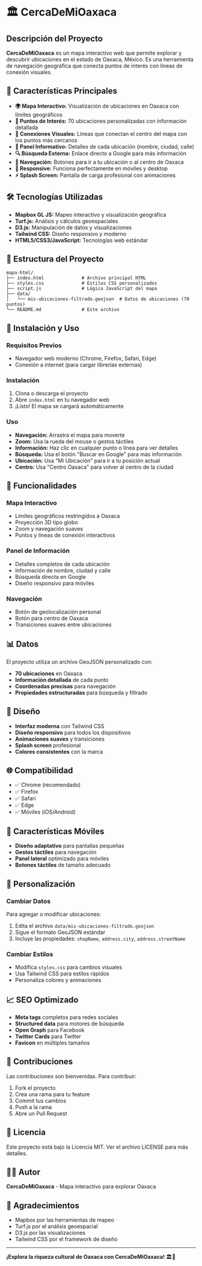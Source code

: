 # 🏛️ CercaDeMiOaxaca

## Descripción del Proyecto

**CercaDeMiOaxaca** es un mapa interactivo web que permite explorar y descubrir ubicaciones en el estado de Oaxaca, México. Es una herramienta de navegación geográfica que conecta puntos de interés con líneas de conexión visuales.

## 🌟 Características Principales

- **🌍 Mapa Interactivo:** Visualización de ubicaciones en Oaxaca con límites geográficos
- **📍 Puntos de Interés:** 70 ubicaciones personalizadas con información detallada
- **🔗 Conexiones Visuales:** Líneas que conectan el centro del mapa con los puntos más cercanos
- **📱 Panel Informativo:** Detalles de cada ubicación (nombre, ciudad, calle)
- **🔍 Búsqueda Externa:** Enlace directo a Google para más información
- **📍 Navegación:** Botones para ir a tu ubicación o al centro de Oaxaca
- **📱 Responsive:** Funciona perfectamente en móviles y desktop
- **⚡ Splash Screen:** Pantalla de carga profesional con animaciones

## 🛠️ Tecnologías Utilizadas

- **Mapbox GL JS:** Mapeo interactivo y visualización geográfica
- **Turf.js:** Análisis y cálculos geoespaciales
- **D3.js:** Manipulación de datos y visualizaciones
- **Tailwind CSS:** Diseño responsivo y moderno
- **HTML5/CSS3/JavaScript:** Tecnologías web estándar

## 📁 Estructura del Proyecto

```
mapa-html/
├── index.html              # Archivo principal HTML
├── styles.css              # Estilos CSS personalizados
├── script.js               # Lógica JavaScript del mapa
├── data/
│   └── mis-ubicaciones-filtrado.geojson  # Datos de ubicaciones (70 puntos)
└── README.md               # Este archivo
```

## 🚀 Instalación y Uso

### Requisitos Previos
- Navegador web moderno (Chrome, Firefox, Safari, Edge)
- Conexión a internet (para cargar librerías externas)

### Instalación
1. Clona o descarga el proyecto
2. Abre `index.html` en tu navegador web
3. ¡Listo! El mapa se cargará automáticamente

### Uso
- **Navegación:** Arrastra el mapa para moverte
- **Zoom:** Usa la rueda del mouse o gestos táctiles
- **Información:** Haz clic en cualquier punto o línea para ver detalles
- **Búsqueda:** Usa el botón "Buscar en Google" para más información
- **Ubicación:** Usa "Mi Ubicación" para ir a tu posición actual
- **Centro:** Usa "Centro Oaxaca" para volver al centro de la ciudad

## 🎯 Funcionalidades

### Mapa Interactivo
- Límites geográficos restringidos a Oaxaca
- Proyección 3D tipo globo
- Zoom y navegación suaves
- Puntos y líneas de conexión interactivos

### Panel de Información
- Detalles completos de cada ubicación
- Información de nombre, ciudad y calle
- Búsqueda directa en Google
- Diseño responsivo para móviles

### Navegación
- Botón de geolocalización personal
- Botón para centro de Oaxaca
- Transiciones suaves entre ubicaciones

## 📊 Datos

El proyecto utiliza un archivo GeoJSON personalizado con:
- **70 ubicaciones** en Oaxaca
- **Información detallada** de cada punto
- **Coordenadas precisas** para navegación
- **Propiedades estructuradas** para búsqueda y filtrado

## 🎨 Diseño

- **Interfaz moderna** con Tailwind CSS
- **Diseño responsivo** para todos los dispositivos
- **Animaciones suaves** y transiciones
- **Splash screen** profesional
- **Colores consistentes** con la marca

## 🌐 Compatibilidad

- ✅ Chrome (recomendado)
- ✅ Firefox
- ✅ Safari
- ✅ Edge
- ✅ Móviles (iOS/Android)

## 📱 Características Móviles

- **Diseño adaptativo** para pantallas pequeñas
- **Gestos táctiles** para navegación
- **Panel lateral** optimizado para móviles
- **Botones táctiles** de tamaño adecuado

## 🔧 Personalización

### Cambiar Datos
Para agregar o modificar ubicaciones:
1. Edita el archivo `data/mis-ubicaciones-filtrado.geojson`
2. Sigue el formato GeoJSON estándar
3. Incluye las propiedades: `shopName`, `address.city`, `address.streetName`

### Cambiar Estilos
- Modifica `styles.css` para cambios visuales
- Usa Tailwind CSS para estilos rápidos
- Personaliza colores y animaciones

## 📈 SEO Optimizado

- **Meta tags** completos para redes sociales
- **Structured data** para motores de búsqueda
- **Open Graph** para Facebook
- **Twitter Cards** para Twitter
- **Favicon** en múltiples tamaños

## 🤝 Contribuciones

Las contribuciones son bienvenidas. Para contribuir:
1. Fork el proyecto
2. Crea una rama para tu feature
3. Commit tus cambios
4. Push a la rama
5. Abre un Pull Request

## 📄 Licencia

Este proyecto está bajo la Licencia MIT. Ver el archivo LICENSE para más detalles.

## 👨‍💻 Autor

**CercaDeMiOaxaca** - Mapa interactivo para explorar Oaxaca

## 🙏 Agradecimientos

- Mapbox por las herramientas de mapeo
- Turf.js por el análisis geoespacial
- D3.js por las visualizaciones
- Tailwind CSS por el framework de diseño

---

**¡Explora la riqueza cultural de Oaxaca con CercaDeMiOaxaca!** 🏛️📍
